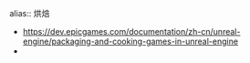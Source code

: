 alias:: 烘焙

- https://dev.epicgames.com/documentation/zh-cn/unreal-engine/packaging-and-cooking-games-in-unreal-engine
-